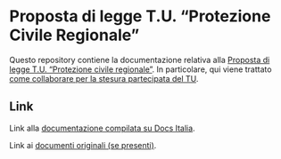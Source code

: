 Proposta di legge T.U. “Protezione Civile Regionale”
===================

Questo repository contiene la documentazione relativa alla [Proposta di legge T.U. “Protezione civile regionale”](http://www.patronato.info/news-novita-ultimissime/). 
In particolare, qui viene trattato [come collaborare per la stesura partecipata del TU](https://github.com/apcabruzzo/tupc-docs/wiki/Manuale-d'istruzione).

Link
----

Link alla [documentazione compilata su Docs Italia]().

Link ai [documenti originali (se presenti)]().
